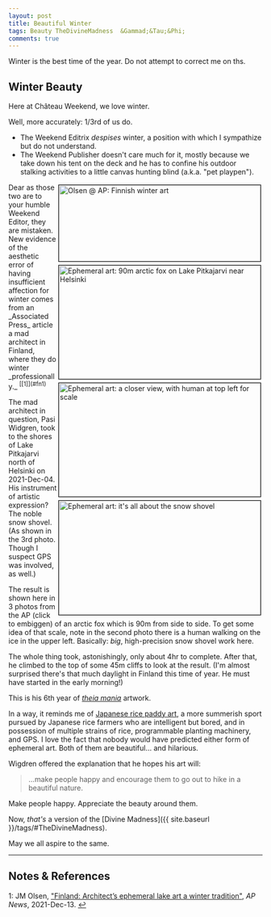 ```yaml
---
layout: post
title: Beautiful Winter
tags: Beauty TheDivineMadness  &Gammad;&Tau;&Phi;
comments: true
---
```


Winter is the best time of the year.  Do not attempt to correct me on ths.  


## Winter Beauty  

Here at Ch&acirc;teau Weekend, we love winter.  

Well, more accurately: 1/3rd of us do.  
- The Weekend Editrix _despises_ winter, a position with which I sympathize but do not
  understand.  
- The Weekend Publisher doesn't care much for it, mostly because we take down his tent on
  the deck and he has to confine his outdoor stalking activities to a little canvas
  hunting blind (a.k.a. "pet playpen").  

<img src="{{ site.baseurl }}/images/2021-12-29-winter-beauty-ap.jpg" width="400" height="151" alt="Olsen @ AP: Finnish winter art" title="Olsen @ AP: Finnish winter art" style="float: right; margin: 3px 3px 3px 3px; border: 1px solid #000000;">
<a href="{{ site.baseurl }}/images/2021-12-29-winter-beauty-ap-1.jpg"><img src="{{ site.baseurl }}/images/2021-12-29-winter-beauty-ap-1-thumb.jpg" width="400" height="225" alt="Ephemeral art: 90m arctic fox on Lake Pitkajarvi near Helsinki" title="Ephemeral art: 90m arctic fox on Lake Pitkajarvi near Helsinki" style="float: right; margin: 3px 3px 3px 3px; border: 1px solid #000000;"></a>
<a href="{{ site.baseurl }}/images/2021-12-29-winter-beauty-ap-2.jpg"><img src="{{ site.baseurl }}/images/2021-12-29-winter-beauty-ap-2-thumb.jpg" width="400" height="225" alt="Ephemeral art: a closer view, with human at top left for scale" title="Ephemeral art: a closer view, with human at top left for scale" style="float: right; margin: 3px 3px 3px 3px; border: 1px solid #000000;"></a>
<a href="{{ site.baseurl }}/images/2021-12-29-winter-beauty-ap-3.jpg"><img src="{{ site.baseurl }}/images/2021-12-29-winter-beauty-ap-3-thumb.jpg" width="400" height="226" alt="Ephemeral art: it's all about the snow shovel" title="Ephemeral art: it's all about the snow shovel" style="float: right; margin: 3px 3px 3px 3px; border: 1px solid #000000;"></a>
Dear as those two are to your humble Weekend Editor, they are mistaken.  New evidence of the
aesthetic error of having insufficient affection for winter comes from an _Associated
Press_ article a mad architect in Finland, where they do winter
_professionally._ <sup id="fn1a">[[1]](#fn1)</sup>  

The mad architect in question, Pasi Widgren, took to the shores of Lake Pitkajarvi north
of Helsinki on 2021-Dec-04.  His instrument of artistic expression?  The noble snow
shovel.  (As shown in the 3rd photo.  Though I suspect GPS was involved, as well.)  

The result is shown here in 3 photos from the AP (click to embiggen) of an arctic fox
which is 90m from side to side.  To get some idea of that scale, note in the second photo
there is a human walking on the ice in the upper left.  Basically: _big_, high-precision
snow shovel work here.  

The whole thing took, astonishingly, only about 4hr to complete.  After that, he climbed
to the top of some 45m cliffs to look at the result.  (I'm almost surprised there's that
much daylight in Finland this time of year.  He must have started in the early morning!)  

This is his 6th year of [_theia mania_](https://en.wikipedia.org/wiki/Divine_madness)
artwork.  

In a way, it reminds me of
[Japanese rice paddy art](https://www.google.com/search?q=japanese+rice+paddy+art&rlz=1C5CHFA_enUS504US504&source=lnms&tbm=isch),
a more summerish sport pursued by Japanese rice farmers who are intelligent but bored, and
in possession of multiple strains of rice, programmable planting machinery, and GPS.  I
love the fact that nobody would have predicted either form of ephemeral art.  Both of them
are beautiful&hellip; and hilarious.  

Wigdren offered the explanation that he hopes his art will:  

> &hellip;make people happy and encourage them to go out to hike in a beautiful nature.  

Make people happy.  Appreciate the beauty around them.  

Now, _that's_ a version of the [Divine Madness]({{ site.baseurl }}/tags/#TheDivineMadness).  

May we all aspire to the same.  

---

## Notes &amp; References  

<!--
<sup id="fn1a">[[1]](#fn1)</sup>

<a id="fn1">1</a>: ***, ["***"](***), *** [↩](#fn1a)  

<a href="{{ site.baseurl }}/images/***"><img src="{{ site.baseurl }}/images/***" width="400" height="***" alt="***" title="***" style="float: right; margin: 3px 3px 3px 3px; border: 1px solid #000000;"></a>

<iframe width="400" height="224" src="***" allow="accelerometer; encrypted-media; gyroscope; picture-in-picture" allowfullscreen style="float: right; margin: 3px 3px 3px 3px; border: 1px solid #000000;"></iframe>
-->

<a id="fn1">1</a>: JM Olsen, ["Finland: Architect’s ephemeral lake art a winter tradition"](https://apnews.com/article/europe-arts-and-entertainment-environment-and-nature-lakes-denmark-67767afe046c2c4c567d7c24082007ad), _AP News_, 2021-Dec-13. [↩](#fn1a)  
